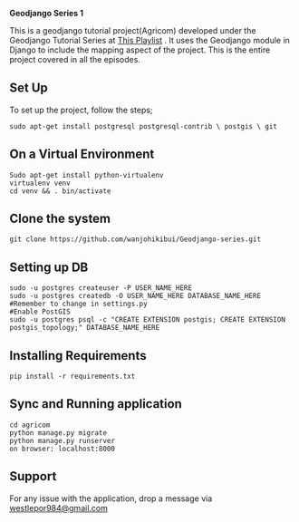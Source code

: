 **Geodjango Series 1**

This is a geodjango tutorial project(Agricom) developed under the Geodjango Tutorial Series at <a href="https://www.youtube.com/playlist?list=PL7amXK4vKqATa_KrfQ3_tEF_ywAgAqWeJ"> This Playlist</a> . 
It uses the Geodjango module in Django to include the mapping aspect of the project. This is the entire project covered in all the episodes. 

## Set Up
To set up the project, follow the steps;
```
sudo apt-get install postgresql postgresql-contrib \ postgis \ git
```
## On a Virtual Environment

```
Sudo apt-get install python-virtualenv
virtualenv venv
cd venv && . bin/activate
```
## Clone the system
```
git clone https://github.com/wanjohikibui/Geodjango-series.git
```
## Setting up DB
```
sudo -u postgres createuser -P USER_NAME_HERE
sudo -u postgres createdb -O USER_NAME_HERE DATABASE_NAME_HERE #Remember to change in settings.py
#Enable PostGIS
sudo -u postgres psql -c "CREATE EXTENSION postgis; CREATE EXTENSION postgis_topology;" DATABASE_NAME_HERE
```
## Installing Requirements
```
pip install -r requirements.txt
```
## Sync and Running application
```
cd agricom
python manage.py migrate
python manage.py runserver
on browser: localhost:8000
```
## Support
For any issue with the application, drop a message via westlepor984@gmail.com

